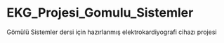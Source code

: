 # EKG_Projesi_Gomulu_Sistemler
Gömülü Sistemler dersi için hazırlanmış elektrokardiyografi cihazı projesi
